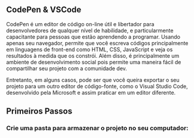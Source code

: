 ## CodePen & VSCode

CodePen é um editor de código on-line útil e libertador para desenvolvedores de qualquer nível de habilidade, e particularmente capacitante para pessoas que estão aprendendo a programar. Usando apenas seu navegador, permite que você escreva códigos principalmente em linguagens de front-end como HTML, CSS, JavaScript e veja os resultados à medida que os constrói.  Além disso, é principalmente um ambiente de desenvolvimento social pois permite uma maneira fácil de compartilhar seu projeto com a comunidade dev. 

Entretanto, em alguns casos, pode ser que você queira exportar o seu projeto para um outro editor de código-fonte, como o Visual Studio Code, desenvolvido pela Microsoft e assim praticar em um editor diferente. 

## Primeiros Passos

### Crie uma pasta para armazenar o projeto no seu computador:


